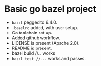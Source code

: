 # Basic go bazel project

- `bazel` pegged to 6.4.0.
- `.bazelrc` added, with user setup.
- Go toolchain set up.
- Added github workflow.
- LICENSE is present (Apache 2.0).
- README is present.
- bazel build //... works
- `bazel test //...` works and passes.
